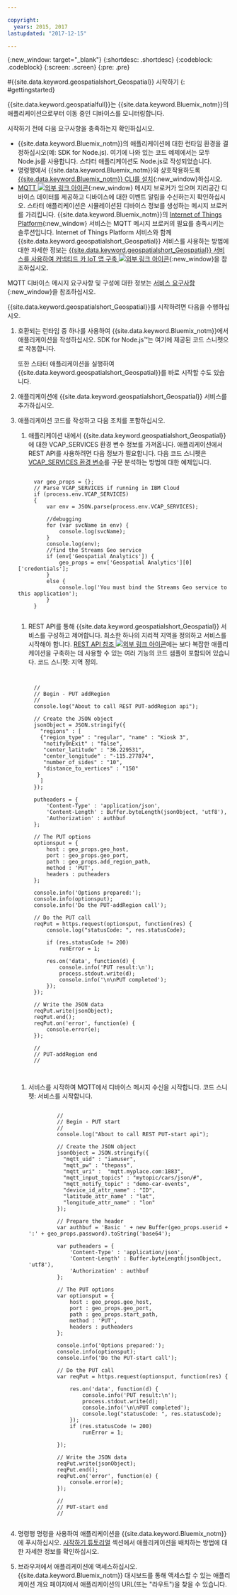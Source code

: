```yaml
---

copyright:
  years: 2015, 2017
lastupdated: "2017-12-15"

---
```


<!-- Attribute definitions -->
{:new_window: target="_blank"}
{:shortdesc: .shortdesc}
{:codeblock: .codeblock}
{:screen: .screen}
{:pre: .pre}


#{{site.data.keyword.geospatialshort_Geospatial}} 시작하기
{: #gettingstarted}

{{site.data.keyword.geospatialfull}}는 {{site.data.keyword.Bluemix_notm}}의 애플리케이션으로부터 이동 중인 디바이스를 모니터링합니다.

시작하기 전에 다음 요구사항을 충족하는지 확인하십시오.

* {{site.data.keyword.Bluemix_notm}}의 애플리케이션에 대한 런타임 환경을 결정하십시오(예: SDK for Node.js). 여기에 나와 있는 코드 예제에서는 모두 Node.js를 사용합니다. 스타터 애플리케이션도 Node.js로 작성되었습니다.
* 명령행에서 {{site.data.keyword.Bluemix_notm}}와 상호작용하도록 [{{site.data.keyword.Bluemix_notm}} CLI를 설치](https://console.bluemix.net/docs/cli/reference/bluemix_cli/get_started.html#getting-started){:new_window}하십시오. 
* [MQTT ![외부 링크 아이콘](../../icons/launch-glyph.svg "외부 링크 아이콘")](http://mqtt.org/){:new_window} 메시지 브로커가 있으며 지리공간 디바이스 데이터를 제공하고 디바이스에 대한 이벤트 알림을 수신하는지 확인하십시오. 스타터 애플리케이션은 시뮬레이션된 디바이스 정보를 생성하는 메시지 브로커를 가리킵니다. {{site.data.keyword.Bluemix_notm}}의 [Internet of Things Platform](https://console.bluemix.net/catalog/services/internet-of-things-platform/){:new_window} 서비스는 MQTT 메시지 브로커의 필요를 충족시키는 솔루션입니다. Internet of Things Platform 서비스와 함께 {{site.data.keyword.geospatialshort_Geospatial}} 서비스를 사용하는 방법에 대한 자세한 정보는 [{{site.data.keyword.geospatialshort_Geospatial}} 서비스를 사용하여 커넥티드 카 IoT 앱 구축 ![외부 링크 아이콘](../../icons/launch-glyph.svg "외부 링크 아이콘")](http://www.ibm.com/developerworks/mobile/library/mo-connectedcar-app/index.html){:new_window}을 참조하십시오.

MQTT 디바이스 메시지 요구사항 및 구성에 대한 정보는 [서비스 요구사항](/docs/services/geospatial/requirements.html){:new_window}을 참조하십시오.


{{site.data.keyword.geospatialshort_Geospatial}}를 시작하려면 다음을 수행하십시오.

1. 호환되는 런타임 중 하나를 사용하여 {{site.data.keyword.Bluemix_notm}}에서 애플리케이션을 작성하십시오. SDK for Node.js™는 여기에 제공된 코드 스니펫으로 작동합니다.

	또한 스타터 애플리케이션을 실행하여 {{site.data.keyword.geospatialshort_Geospatial}}를 바로 시작할 수도 있습니다.

1. 애플리케이션에 {{site.data.keyword.geospatialshort_Geospatial}} 서비스를 추가하십시오.
1. 애플리케이션 코드를 작성하고 다음 조치를 포함하십시오.

	1. 애플리케이션 내에서 {{site.data.keyword.geospatialshort_Geospatial}}에 대한 VCAP_SERVICES 환경 변수 정보를 가져옵니다. 애플리케이션에서 REST API를 사용하려면 다음 정보가 필요합니다. 다음 코드 스니펫은 [VCAP_SERVICES 환경 변수](/docs/services/geospatial/vcap_services.html)를 구문 분석하는 방법에 대한 예제입니다.
	<pre><code>		 	
		var geo_props = {};
		// Parse VCAP_SERVICES if running in IBM Cloud
		if (process.env.VCAP_SERVICES)
		{
			var env = JSON.parse(process.env.VCAP_SERVICES);

			//debugging
			for (var svcName in env) {
				console.log(svcName);
			}
			console.log(env);
			//find the Streams Geo service
			if (env['Geospatial Analytics']) {
				geo_props = env['Geospatial Analytics'][0]['credentials'];
			}
			else {
				console.log('You must bind the Streams Geo service to this application');
			}
		}
	</code></pre>
	1. REST API를 통해 {{site.data.keyword.geospatialshort_Geospatial}} 서비스를 구성하고 제어합니다. 최소한 하나의 지리적 지역을 정의하고 서비스를 시작해야 합니다. [REST API 참조 ![외부 링크 아이콘](../../icons/launch-glyph.svg "외부 링크 아이콘")](https://console.bluemix.net/apidocs/246)에는 보다 복잡한 애플리케이션을 구축하는 데 사용할 수 있는 여러 기능의 코드 샘플이 포함되어 있습니다. 코드 스니펫: 지역 정의.
	<pre><code>

		//
		// Begin - PUT addRegion
		//
		console.log("About to call REST PUT-addRegion api");  

		// Create the JSON object
		jsonObject = JSON.stringify({
		  "regions" : [
		  {"region_type" : "regular", "name" : "Kiosk 3",
		   "notifyOnExit" : "false",
		   "center_latitude" : "36.229531",
		   "center_longitude" : "-115.277874",
		   "number_of_sides" : "10",
		   "distance_to_vertices" : "150"
		 }
		  ]
		});

		putheaders = {
		    'Content-Type' : 'application/json',
		    'Content-Length' : Buffer.byteLength(jsonObject, 'utf8'),
		    'Authorization' : authbuf
		};

		// The PUT options
		optionsput = {
		    host : geo_props.geo_host,
		    port : geo_props.geo_port,
		    path : geo_props.add_region_path,
		    method : 'PUT',
		    headers : putheaders
		};

		console.info('Options prepared:');
		console.info(optionsput);
		console.info('Do the PUT-addRegion call');

		// Do the PUT call
		reqPut = https.request(optionsput, function(res) {
		    console.log("statusCode: ", res.statusCode);

		    if (res.statusCode != 200)
		        runError = 1;

		    res.on('data', function(d) {
		        console.info('PUT result:\n');
		        process.stdout.write(d);
		        console.info('\n\nPUT completed');
		    });
		});

		// Write the JSON data
		reqPut.write(jsonObject);
		reqPut.end();
		reqPut.on('error', function(e) {
		    console.error(e);
		});

		//
		// PUT-addRegion end
		//

		</code></pre>
	1. 서비스를 시작하여 MQTT에서 디바이스 메시지 수신을 시작합니다. 코드 스니펫: 서비스를 시작합니다.

		<pre><code>							
				//
				// Begin - PUT start
				//
				console.log("About to call REST PUT-start api");  

				// Create the JSON object
				jsonObject = JSON.stringify({
				  "mqtt_uid" : "iamuser",
				  "mqtt_pw" : "thepass",
				  "mqtt_uri" :  "mqtt.myplace.com:1883",
				  "mqtt_input_topics" : "mytopic/cars/json/#",
				  "mqtt_notify_topic" : "demo-car-events",
				  "device_id_attr_name" : "ID",
				  "latitude_attr_name" : "lat",
				  "longitude_attr_name" : "lon"
				});

				// Prepare the header
				var authbuf = 'Basic ' + new Buffer(geo_props.userid + ':' + geo_props.password).toString('base64');

				var putheaders = {
				    'Content-Type' : 'application/json',
				    'Content-Length' : Buffer.byteLength(jsonObject, 'utf8'),
				    'Authorization' : authbuf
				};

				// The PUT options
				var optionsput = {
				    host : geo_props.geo_host,
				    port : geo_props.geo_port,
				    path : geo_props.start_path,
				    method : 'PUT',
				    headers : putheaders
				};

				console.info('Options prepared:');
				console.info(optionsput);
				console.info('Do the PUT-start call');

				// Do the PUT call
				var reqPut = https.request(optionsput, function(res) {

				    res.on('data', function(d) {
				        console.info('PUT result:\n');
				        process.stdout.write(d);
				        console.info('\n\nPUT completed');
				        console.log("statusCode: ", res.statusCode);
				    });
				    if (res.statusCode != 200)
				        runError = 1;

				});

				// Write the JSON data
				reqPut.write(jsonObject);
				reqPut.end();
				reqPut.on('error', function(e) {
				    console.error(e);
				});

				//
				// PUT-start end
				//
			</code></pre>
      
1. 명령행 명령을 사용하여 애플리케이션을 {{site.data.keyword.Bluemix_notm}}에 푸시하십시오. [시작하기 튜토리얼](/docs/services/geospatial/pushing_starter_app.html) 섹션에서 애플리케이션을 배치하는 방법에 대한 자세한 정보를 확인하십시오.

1. 브라우저에서 애플리케이션에 액세스하십시오. {{site.data.keyword.Bluemix_notm}} 대시보드를 통해 액세스할 수 있는 애플리케이션 개요 페이지에서 애플리케이션의 URL(또는 "라우트")을 찾을 수 있습니다.
